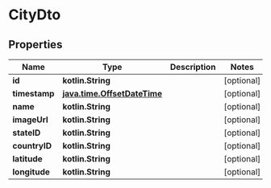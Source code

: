 
# CityDto

## Properties
| Name | Type | Description | Notes |
| ------------ | ------------- | ------------- | ------------- |
| **id** | **kotlin.String** |  |  [optional] |
| **timestamp** | [**java.time.OffsetDateTime**](java.time.OffsetDateTime.md) |  |  [optional] |
| **name** | **kotlin.String** |  |  [optional] |
| **imageUrl** | **kotlin.String** |  |  [optional] |
| **stateID** | **kotlin.String** |  |  [optional] |
| **countryID** | **kotlin.String** |  |  [optional] |
| **latitude** | **kotlin.String** |  |  [optional] |
| **longitude** | **kotlin.String** |  |  [optional] |



